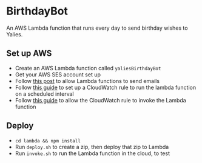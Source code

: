 # BirthdayBot
An AWS Lambda function that runs every day to send birthday wishes to Yalies.

## Set up AWS
- Create an AWS Lambda function called `yaliesBirthdayBot`
- Get your AWS SES account set up
- Follow [this post](https://stackoverflow.com/a/52836905/4699945) to allow Lambda functions to send emails
- Follow [this guide](https://docs.aws.amazon.com/eventbridge/latest/userguide/eb-run-lambda-schedule.html) to set up a CloudWatch rule to run the lambda function on a scheduled interval
- Follow [this guide](https://docs.aws.amazon.com/eventbridge/latest/userguide/eb-troubleshooting.html#eb-lam-function-not-invoked) to allow the CloudWatch rule to invoke the Lambda function

## Deploy
- `cd lambda && npm install`
- Run `deploy.sh` to create a zip, then deploy that zip to Lambda
- Run `invoke.sh` to run the Lambda function in the cloud, to test
